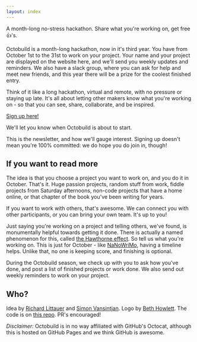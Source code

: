 ```yaml
---
layout: index
---
```


<div class="lede">A month-long no-stress hackathon. Share what you're working on, get free &#128077;'s.</div>

Octobuild is a month-long hackathon, now in it's third year. You have from October 1st to the 31st to work on your project. Your name and your project are displayed on the website here, and we'll send you weekly updates and reminders. We also have a slack group, where you can ask for help and meet new friends, and this year there will be a prize for the coolest finished entry. 

Think of it like a long hackathon, virtual and remote, with no pressure or staying up late. It's all about letting other makers know what you're working on - so that you can see, share, collaborate, and be inspired.

<div class="lede">
  <a href="http://eepurl.com/b9fLgH">Sign up here!</a>
</div>

We'll let you know when Octobuild is about to start.

This is the newsletter, and how we'll gauge interest. Signing up doesn't mean you're 100% committed: we do hope you do join in, though!

## If you want to read more

The idea is that you choose a project you want to work on, and you do it in October. That's it. Huge passion projects, random stuff from work, fiddle projects from Saturday afternoons, non-code projects that have a home online, or that chapter of the book you've been writing for years.

If you want to work with others, that's awesome. We can connect you with other participants, or you can bring your own team. It's up to you!

Just saying you're working on a project and telling others, we've found, is monumentally helpful towards getting it done. There is actually a named phenomenon for this, called [the Hawthorne effect](https://en.wikipedia.org/wiki/Hawthorne_effect). So tell us what you're working on. This is just for October - like [NaNoWriMo](http://nanowrimo.org/), having a timeline helps. Unlike that, no one is keeping score, and finishing is optional.

During the Octobuild season, we check up with you to ask how you've done, and post a list of finished projects or work done. We also send out weekly reminders to work on your project.

## Who?

Idea by [Richard Littauer](https://github.com/RichardLitt) and [Simon Vansintjan](http://github.com/simonv3). Logo by [Beth Howlett](be.net/bethhowlett). The code is on [this repo](http://github.com/RichardLitt/octobuild). PR's encouraged!

*Disclaimer:* Octobuild is in no way affiliated with GitHub's Octocat, although this is hosted on GitHub Pages and we think GitHub is awesome.

